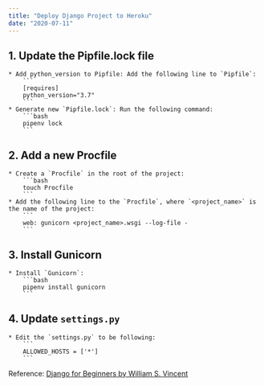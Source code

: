 ```yaml
---
title: "Deploy Django Project to Heroku"
date: "2020-07-11"
---
```


## 1. Update the Pipfile.lock file
	* Add python_version to Pipfile: Add the following line to `Pipfile`:
		```
		[requires]
		python_version="3.7"
		```
	* Generate new `Pipfile.lock`: Run the following command:
		```bash
		pipenv lock
		```
## 2. Add a new Procfile
	* Create a `Procfile` in the root of the project:
		```bash
		touch Procfile
		```
	* Add the following line to the `Procfile`, where `<project_name>` is the name of the project:
		```
		web: gunicorn <project_name>.wsgi --log-file -
		```
## 3. Install Gunicorn
	* Install `Gunicorn`:
		```bash
		pipenv install gunicorn
		```
## 4. Update `settings.py`
	* Edit the `settings.py` to be following:
		```
		ALLOWED_HOSTS = ['*']
		```

Reference: [Django for Beginners by William S. Vincent](https://www.amazon.ca/Django-Beginners-Build-websites-Python/dp/1983172669/ref=sr_1_1?dchild=1&keywords=django+for+beginners&qid=1594466119&sr=8-1)